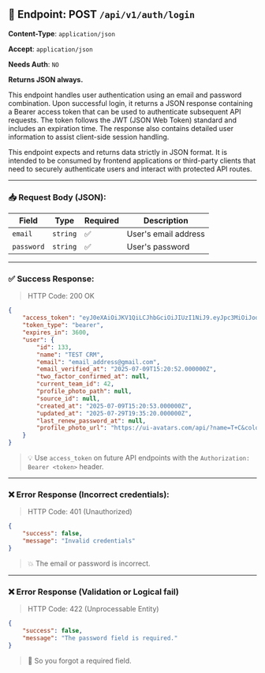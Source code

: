## 📡 Endpoint: POST `/api/v1/auth/login`

**Content-Type**: `application/json`

**Accept**: `application/json`

**Needs Auth**: `NO`

**Returns JSON always.**

This endpoint handles user authentication using an email and password combination. Upon successful login, it returns a JSON response containing a Bearer access token that can be used to authenticate subsequent API requests. The token follows the JWT (JSON Web Token) standard and includes an expiration time. The response also contains detailed user information to assist client-side session handling.

This endpoint expects and returns data strictly in JSON format. It is intended to be consumed by frontend applications or third-party clients that need to securely authenticate users and interact with protected API routes.

-------

### 📥 Request Body (JSON):



| Field           | Type     | Required | Description             |
| --------------- | -------- | -------- | ----------------------- |
| `email`         | `string` | ✅        | User's email address |
| `password`      | `string` | ✅        | User's password

------

### ✅ Success Response:

> HTTP Code: 200 OK

```json
{
    "access_token": "eyJ0eXAiOiJKV1QiLCJhbGciOiJIUzI1NiJ9.eyJpc3MiOiJodHRwczovL2xlZ2FscHVsc2VodWIuY29tL2FwaS92MS9hdXRoL2xvZ2luIiwiaWF0IjoxNzUzODg1MDMwLCJleHAiOjE3NTM4ODg2MzAsIm5iZiI6MTc1Mzg4NTAzMCwianRpIjoiVGRRTWJURXJCRkRaQ0ZXNCIsInN1YiI6IjEzMyIsInBydiI6IjIzYmQ1Yzg5NDlmNjAwYWRiMzllNzAxYzQwMDg3MmRiN2E1OTc2ZjcifQ.nB9uMNfv9zTKj10F10cNyEr3eQTfNIR_hlIPa4JOAjE",
    "token_type": "bearer",
    "expires_in": 3600,
    "user": {
        "id": 133,
        "name": "TEST CRM",
        "email": "email_address@gmail.com",
        "email_verified_at": "2025-07-09T15:20:52.000000Z",
        "two_factor_confirmed_at": null,
        "current_team_id": 42,
        "profile_photo_path": null,
        "source_id": null,
        "created_at": "2025-07-09T15:20:53.000000Z",
        "updated_at": "2025-07-29T19:35:20.000000Z",
        "last_renew_password_at": null,
        "profile_photo_url": "https://ui-avatars.com/api/?name=T+C&color=7F9CF5&background=EBF4FF"
    }
}
```

> 💡 Use `access_token` on future API endpoints with the `Authorization: Bearer <token>` header.

------

### ❌ Error Response (Incorrect credentials):

> HTTP Code: 401 (Unauthorized)

```json
{
    "success": false,
    "message": "Invalid credentials"
}
```

> 💥 The email or password is incorrect.

-------

### ❌ Error Response (Validation or Logical fail)

> HTTP Code: 422 (Unprocessable Entity)

```json
{
    "success": false,
    "message": "The password field is required."
}
```

> 😬 So you forgot a required field.